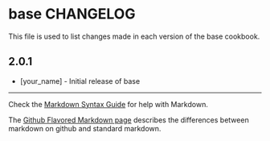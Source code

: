 base CHANGELOG
=======================

This file is used to list changes made in each version of the base cookbook.

2.0.1
-----
- [your_name] - Initial release of base

- - -
Check the [Markdown Syntax Guide](http://daringfireball.net/projects/markdown/syntax) for help with Markdown.

The [Github Flavored Markdown page](http://github.github.com/github-flavored-markdown/) describes the differences between markdown on github and standard markdown.
